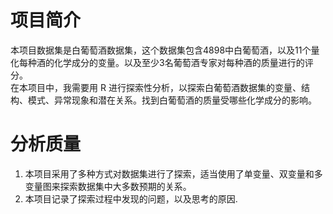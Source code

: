 # 项目简介

本项目数据集是白葡萄酒数据集，这个数据集包含4898中白葡萄酒，以及11个量化每种酒的化学成分的变量。以及至少3名葡萄酒专家对每种酒的质量进行的评分。   
在本项目中，我需要用 R 进行探索性分析，以探索白葡萄酒数据集的变量、结构、模式、异常现象和潜在关系。找到白葡萄酒的质量受哪些化学成分的影响。   

# 分析质量   

1. 本项目采用了多种方式对数据集进行了探索，适当使用了单变量、双变量和多变量图来探索数据集中大多数预期的关系。   
2. 本项目记录了探索过程中发现的问题，以及思考的原因.

